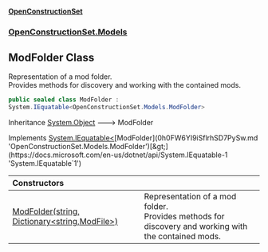 #### [OpenConstructionSet](index.md 'index')
### [OpenConstructionSet.Models](index.md#OpenConstructionSet_Models 'OpenConstructionSet.Models')
## ModFolder Class
Representation of a mod folder.  
Provides methods for discovery and working with the contained mods.  
```csharp
public sealed class ModFolder :
System.IEquatable<OpenConstructionSet.Models.ModFolder>
```

Inheritance [System.Object](https://docs.microsoft.com/en-us/dotnet/api/System.Object 'System.Object') &#129106; ModFolder  

Implements [System.IEquatable&lt;](https://docs.microsoft.com/en-us/dotnet/api/System.IEquatable-1 'System.IEquatable`1')[ModFolder](0h0FW6YI9iSflrhSD7PySw.md 'OpenConstructionSet.Models.ModFolder')[&gt;](https://docs.microsoft.com/en-us/dotnet/api/System.IEquatable-1 'System.IEquatable`1')  

| Constructors | |
| :--- | :--- |
| [ModFolder(string, Dictionary&lt;string,ModFile&gt;)](YlMhIg963HsnbGyx1rh4Jw.md 'OpenConstructionSet.Models.ModFolder.ModFolder(string, System.Collections.Generic.Dictionary&lt;string,OpenConstructionSet.Models.ModFile&gt;)') | Representation of a mod folder.<br/>Provides methods for discovery and working with the contained mods.<br/> |
